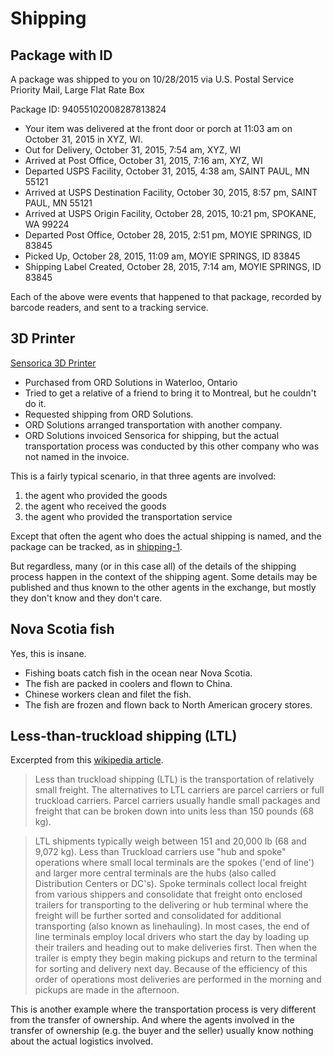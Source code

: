 # Shipping

## Package with ID

A package was shipped to you on 10/28/2015 via U.S. Postal Service Priority Mail, Large Flat Rate Box

Package ID: 94055102008287813824

* Your item was delivered at the front door or porch at 11:03 am on October 31, 2015 in XYZ, WI.
* Out for Delivery, October 31, 2015, 7:54 am, XYZ, WI
* Arrived at Post Office, October 31, 2015, 7:16 am, XYZ, WI
* Departed USPS Facility, October 31, 2015, 4:38 am, SAINT PAUL, MN 55121
* Arrived at USPS Destination Facility, October 30, 2015, 8:57 pm, SAINT PAUL, MN 55121
* Arrived at USPS Origin Facility, October 28, 2015, 10:21 pm, SPOKANE, WA 99224
* Departed Post Office, October 28, 2015, 2:51 pm, MOYIE SPRINGS, ID 83845
* Picked Up, October 28, 2015, 11:09 am, MOYIE SPRINGS, ID 83845
* Shipping Label Created, October 28, 2015, 7:14 am, MOYIE SPRINGS, ID 83845

Each of the above were events that happened to that package, recorded by barcode readers, and sent to a tracking service.

## 3D Printer

[Sensorica 3D Printer](http://nrp.sensorica.co/accounting/exchange/466/)

* Purchased from ORD Solutions in Waterloo, Ontario
* Tried to get a relative of a friend to bring it to Montreal, but he couldn't do it.
* Requested shipping from ORD Solutions.
* ORD Solutions arranged transportation with another company.
* ORD Solutions invoiced Sensorica for shipping, but the actual transportation process
was conducted by this other company who was not named in the invoice.

This is a fairly typical scenario, in that three agents are involved:

1. the agent who provided the goods
2. the agent who received the goods
3. the agent who provided the transportation service

Except that often the agent who does the actual shipping is named,
and the package can be tracked, as in
[shipping-1](https://github.com/valueflows/valueflows/blob/master/use-cases/shipping-1.md).

But regardless, many (or in this case all) of the details of the shipping process
happen in the context of the shipping agent. Some details may be published and thus
known to the other agents in the exchange, but mostly they don't know and they
don't care.

## Nova Scotia fish

Yes, this is insane.

* Fishing boats catch fish in the ocean near Nova Scotia.
* The fish are packed in coolers and flown to China.
* Chinese workers clean and filet the fish.
* The fish are frozen and flown back to North American grocery stores.

## Less-than-truckload shipping (LTL)

Excerpted from this [wikipedia article](https://en.wikipedia.org/wiki/Less_than_truckload_shipping).

> Less than truckload shipping (LTL) is the transportation of relatively small freight.
The alternatives to LTL carriers are parcel carriers or full truckload carriers.
Parcel carriers usually handle small packages and freight that can be broken down into units
less than 150 pounds (68 kg).

> LTL shipments typically weigh between 151 and 20,000 lb (68 and 9,072 kg).
Less than Truckload carriers use "hub and spoke" operations where small local terminals are the spokes
('end of line') and larger more central terminals are the hubs (also called Distribution Centers or DC's).
Spoke terminals collect local freight from various shippers and consolidate that freight onto enclosed
trailers for transporting to the delivering or hub terminal where the freight will be further sorted and
consolidated for additional transporting (also known as linehauling).
In most cases, the end of line terminals employ local drivers who start the day by loading up their trailers
and heading out to make deliveries first. Then when the trailer is empty they begin making pickups and
return to the terminal for sorting and delivery next day. Because of the efficiency of this order of operations
most deliveries are performed in the morning and pickups are made in the afternoon.

This is another example where the transportation process is very different from the transfer of ownership.
And where the agents involved in the transfer of ownership (e.g. the buyer and the seller) usually know nothing
about the actual logistics involved.
